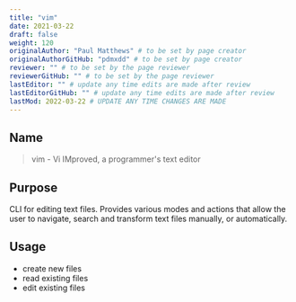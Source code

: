 ```yaml
---
title: "vim"
date: 2021-03-22
draft: false
weight: 120
originalAuthor: "Paul Matthews" # to be set by page creator
originalAuthorGitHub: "pdmxdd" # to be set by page creator
reviewer: "" # to be set by the page reviewer
reviewerGitHub: "" # to be set by the page reviewer
lastEditor: "" # update any time edits are made after review
lastEditorGitHub: "" # update any time edits are made after review
lastMod: 2022-03-22 # UPDATE ANY TIME CHANGES ARE MADE
---
```


## Name

> vim - Vi IMproved, a programmer's text editor

## Purpose

CLI for editing text files. Provides various modes and actions that allow the user to navigate, search and transform text files manually, or automatically.

## Usage

- create new files
- read existing files
- edit existing files